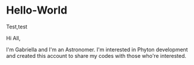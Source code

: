 # Hello-World
Test,test

Hi All,

I'm Gabriella and I'm an Astronomer. I'm interested in Phyton development and created this account to share my codes with those who're interested.
